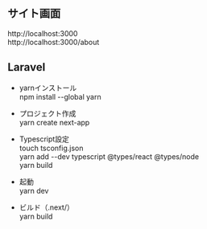 ## サイト画面
http://localhost:3000<br>
http://localhost:3000/about

## Laravel<br>
- yarnインストール<br>
npm install --global yarn

- プロジェクト作成<br>
yarn create next-app

- Typescript設定<br>
touch tsconfig.json<br>
yarn add --dev typescript @types/react @types/node<br>
yarn build

- 起動<br>
yarn dev

- ビルド（.next/）<br>
yarn build